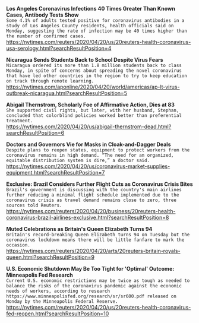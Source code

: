 **Los Angeles Coronavirus Infections 40 Times Greater Than Known Cases, Antibody Tests Show**\
`Some 4.1% of adults tested positive for coronavirus antibodies in a study of Los Angeles County residents, health officials said on Monday, suggesting the rate of infection may be 40 times higher than the number of confirmed cases.`\
https://nytimes.com/reuters/2020/04/20/us/20reuters-health-coronavirus-usa-serology.html?searchResultPosition=4

**Nicaragua Sends Students Back to School Despite Virus Fears**\
`Nicaragua ordered its more than 1.8 million students back to class Monday, in spite of concerns about spreading the novel coronavirus that have led other countries in the region to try to keep education on track through remote learning.`\
https://nytimes.com/aponline/2020/04/20/world/americas/ap-lt-virus-outbreak-nicaragua.html?searchResultPosition=5

**Abigail Thernstrom, Scholarly Foe of Affirmative Action, Dies at 83**\
`She supported civil rights, but later, with her husband, Stephan, concluded that colorblind policies worked better than preferential treatment.`\
https://nytimes.com/2020/04/20/us/abigail-thernstrom-dead.html?searchResultPosition=6

**Doctors and Governors Vie for Masks in Cloak-and-Dagger Deals**\
`Despite plans to reopen states, equipment to protect workers from the coronavirus remains in high demand. “The need for an organized, equitable distribution system is dire,” a doctor said.`\
https://nytimes.com/2020/04/20/us/coronavirus-market-supplies-equipment.html?searchResultPosition=7

**Exclusive: Brazil Considers Further Flight Cuts as Coronavirus Crisis Bites**\
`Brazil's government is discussing with the country's main airlines further reducing a minimal flight schedule implemented due to the coronavirus crisis as travel demand remains close to zero, three sources told Reuters. `\
https://nytimes.com/reuters/2020/04/20/business/20reuters-health-coronavirus-brazil-airlines-exclusive.html?searchResultPosition=8

**Muted Celebrations as Britain's Queen Elizabeth Turns 94**\
`Britain's record-breaking Queen Elizabeth turns 94 on Tuesday but the coronavirus lockdown means there will be little fanfare to mark the occasion.`\
https://nytimes.com/reuters/2020/04/20/arts/20reuters-britain-royals-queen.html?searchResultPosition=9

**U.S. Economic Shutdown May Be Too Tight for 'Optimal' Outcome: Minneapolis Fed Research**\
`Current U.S. economic restrictions may be twice as tough as needed to balance the risks of the coronavirus pandemic against the economic needs of workers, according to research https://www.minneapolisfed.org/research/sr/sr600.pdf released on Monday by the Minneapolis Federal Reserve.`\
https://nytimes.com/reuters/2020/04/20/us/20reuters-health-coronavirus-fed-reopen.html?searchResultPosition=10

